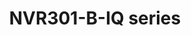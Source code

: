 ---
title: "NVR301-B-IQ series"
description: "Compact 4/8/16-channel network video recorder with intelligent features and reliable performance for small-scale surveillance systems"
image: "/images/categories/products/nvr/NVR301-B-IQ series.jpg"
features:
  - "Ultra 265/H.265/H.264 video formats support"
  - "4/8/16-channel IP camera input options"
  - "Up to 12 Megapixels resolution recording"
  - "HDMI 4K and VGA output"
  - "Smart features including face detection"
  - "ANR technology for network interruption backup"
  - "Cloud upgrade support"
  - "Supports ONVIF and RTSP protocols"
specifications:
  channels: "4/8/16 Channels (model dependent)"
  storage: "1 SATA HDD, up to 10TB"
  bandwidth: "80Mbps Input/Output"
  videoOutput: "1 HDMI (4K), 1 VGA"
  compression: "Ultra 265/H.265/H.264"
  powerSupply: "DC 12V/2A"
  dimensions: "260×222×47mm (1U)"
  networkInterface: "1 RJ-45 10/100Mbps"
--- 